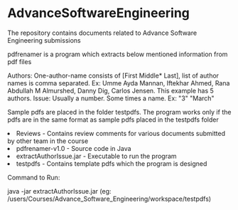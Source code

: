# AdvanceSoftwareEngineering
The repository contains documents related to Advance Software Engineering submissions

pdfrenamer is a program which extracts below mentioned information from pdf files

Authors: One-author-name consists of [First Middle* Last], list of author names is comma separated. Ex: Umme Ayda Mannan, Iftekhar Ahmed, Rana Abdullah M Almurshed, Danny Dig, Carlos Jensen. This example has 5 authors.
Issue: Usually a number. Some times a name. Ex: "3" "March"

Sample pdfs are placed in the folder testpdfs. 
The program works only if the pdfs are in the same format as sample pdfs placed in the testpdfs folder 


<li>Reviews - Contains review comments for various documents submitted by other team in the course</li>
<li>pdfrenamer-v1.0 - Source code in Java</li>
<li>extractAuthorIssue.jar - Executable to run the program</li>
<li>testpdfs - Contains template pdfs which the program is designed</li>




Command to Run:


java -jar extractAuthorIssue.jar <path to folder containing pdfs> (eg: /users/Courses/Advance_Software_Engineering/workspace/testpdfs)
